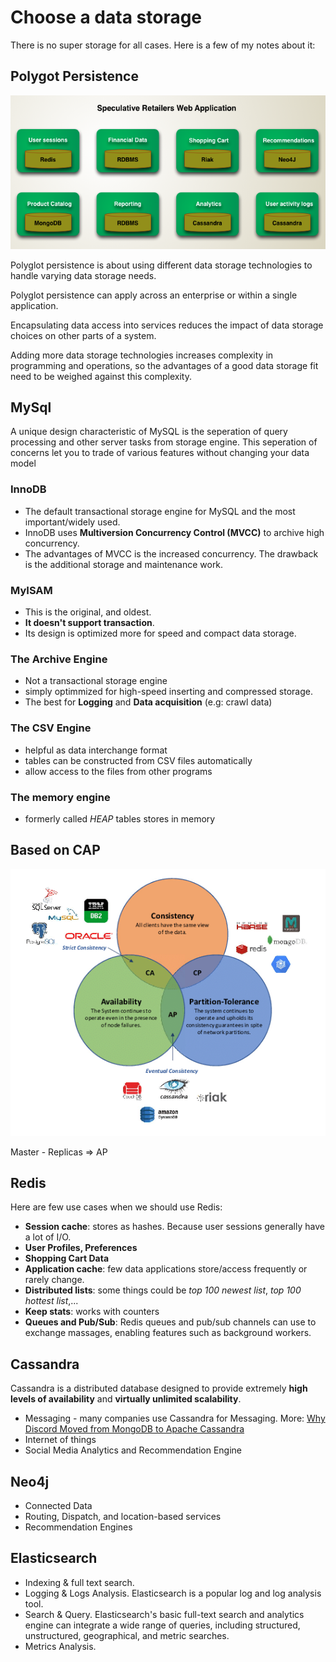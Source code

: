 # Choose a data storage

There is no super storage for all cases. Here is a few of my notes about it:

## Polygot Persistence

![Polygot Database](./img/polyglot.png)

Polyglot persistence is about using different data storage technologies to handle varying data storage needs.

Polyglot persistence can apply across an enterprise or within a single application.

Encapsulating data access into services reduces the impact of data storage choices on other parts of a system.

Adding more data storage technologies increases complexity in programming and operations, so the advantages of a good data storage fit need to be weighed against this complexity.



## MySql
A unique design characteristic of MySQL is the seperation of query processing and other server tasks from storage engine. This seperation of concerns let you to trade of various features without changing your data model

### InnoDB
- The default transactional storage engine for MySQL and the most important/widely used. 
- InnoDB uses **Multiversion Concurrency Control (MVCC)** to archive high concurrency.
- The advantages of MVCC is the increased concurrency. The drawback is the additional storage and maintenance work.

### MyISAM
- This is the original, and oldest. 
- **It doesn't support transaction**. 
- Its design is optimized more for speed and compact data storage.

### The Archive Engine
- Not a transactional storage engine
- simply optimmized for high-speed inserting and compressed storage.
- The best for **Logging** and **Data acquisition** (e.g: crawl data)

### The CSV Engine
- helpful as data interchange format
- tables can be constructed from CSV files automatically
- allow access to the files from other programs

### The memory engine
- formerly called *HEAP* tables stores in memory

## Based on CAP

![Based on CAP](./img/db-cap.png)

Master - Replicas => AP

## Redis
Here are few use cases when we should use Redis:
- **Session cache**: stores as hashes. Because user sessions generally have a lot of I/O.
- **User Profiles, Preferences**
- **Shopping Cart Data**
- **Application cache**: few data applications store/access frequently or rarely change.
- **Distributed lists**: some things could be *top 100 newest list*, *top 100 hottest list*,... 
- **Keep stats**: works with counters
- **Queues and Pub/Sub**: Redis queues and pub/sub channels can use to exchange massages, enabling features such as background workers.

## Cassandra
Cassandra is a distributed database designed to provide extremely **high levels of availability** and **virtually unlimited scalability**.
- Messaging - many companies use Cassandra for Messaging. More: [Why Discord Moved from MongoDB to Apache Cassandra](https://www.youtube.com/watch?v=86olupkuLlU&ab_channel=HusseinNasser)
- Internet of things
- Social Media Analytics and Recommendation Engine

## Neo4j

- Connected Data
- Routing, Dispatch, and location-based services
- Recommendation Engines

## Elasticsearch
- Indexing & full text search. 
- Logging & Logs Analysis. Elasticsearch is a popular log and log analysis tool. 
- Search & Query. Elasticsearch's basic full-text search and analytics engine can integrate a wide range of queries, including structured, unstructured, geographical, and metric searches. 
- Metrics Analysis.

